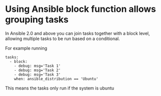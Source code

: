 # Using Ansible block function allows grouping tasks

In Ansible 2.0 and above you can join tasks together with a block level,
allowing multiple tasks to be run based on a conditional.

For example running

```
tasks:
  - block:
    - debug: msg='Task 1'
    - debug: msg='Task 2'
    - debug: msg='Task 3'
    when: ansible_distribution == 'Ubuntu'

```
This means the tasks only run if the system is ubuntu
